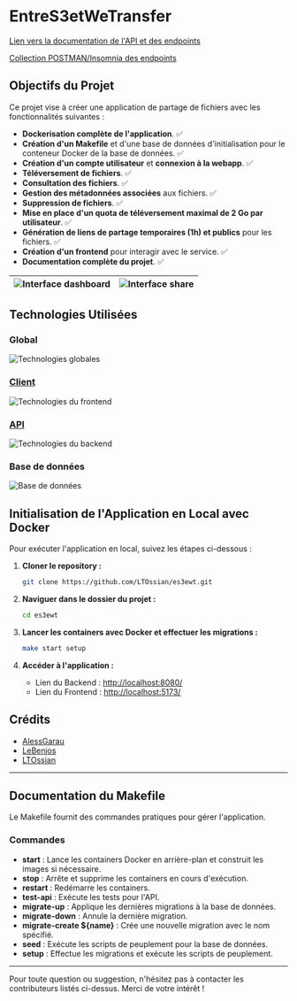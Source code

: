 # EntreS3etWeTransfer

[Lien vers la documentation de l'API et des endpoints](./packages/api/README.md)

[Collection POSTMAN/Insomnia des endpoints](./documentation/es3ewt.postman_collection.json)

## Objectifs du Projet

Ce projet vise à créer une application de partage de fichiers avec les fonctionnalités suivantes :

- **Dockerisation complète de l'application**. ✅
- **Création d'un Makefile** et d'une base de données d'initialisation pour le conteneur Docker de la base de données. ✅
- **Création d'un compte utilisateur** et **connexion à la webapp**. ✅
- **Téléversement de fichiers**. ✅
- **Consultation des fichiers**. ✅
- **Gestion des métadonnées associées** aux fichiers. ✅
- **Suppression de fichiers**. ✅
- **Mise en place d'un quota de téléversement maximal de 2 Go par utilisateur**. ✅
- **Génération de liens de partage temporaires (1h) et publics** pour les fichiers. ✅
- **Création d'un frontend** pour interagir avec le service. ✅
- **Documentation complète du projet**. ✅

| ![Interface dashboard](https://github.com/user-attachments/assets/e4b78157-839e-40a7-914d-014bedb98d49) | ![Interface share](https://github.com/user-attachments/assets/d27744c4-914d-42c1-8e8c-0d2e92b49dcd) |
| :-----------------------------------------------------------------------------------------------------: | :-------------------------------------------------------------------------------------------------: |

## Technologies Utilisées

### Global

![Technologies globales](https://skillicons.dev/icons?i=docker,git,typescript)

### [Client](./packages/client/README.md)

![Technologies du frontend](https://skillicons.dev/icons?i=vite,react)

### [API](./packages/api/README.md)

![Technologies du backend](https://skillicons.dev/icons?i=nodejs,express)

### Base de données

![Base de données](https://skillicons.dev/icons?i=postgres,minio)

## Initialisation de l'Application en Local avec Docker

Pour exécuter l'application en local, suivez les étapes ci-dessous :

1. **Cloner le repository :**

   ```bash
   git clone https://github.com/LTOssian/es3ewt.git
   ```

2. **Naviguer dans le dossier du projet :**

   ```bash
   cd es3ewt
   ```

3. **Lancer les containers avec Docker et effectuer les migrations :**

   ```bash
   make start setup
   ```

4. **Accéder à l'application :**
   - Lien du Backend : [http://localhost:8080/](http://localhost:8080/)
   - Lien du Frontend : [http://localhost:5173/](http://localhost:5173/)

## Crédits

- [AlessGarau](https://github.com/AlessGarau)
- [LeBenjos](https://github.com/LeBenjos)
- [LTOssian](https://github.com/LTOssian)

---

## Documentation du Makefile

Le Makefile fournit des commandes pratiques pour gérer l'application.

### Commandes

- **start** : Lance les containers Docker en arrière-plan et construit les images si nécessaire.
- **stop** : Arrête et supprime les containers en cours d'exécution.
- **restart** : Redémarre les containers.
- **test-api** : Exécute les tests pour l'API.
- **migrate-up** : Applique les dernières migrations à la base de données.
- **migrate-down** : Annule la dernière migration.
- **migrate-create ${name}** : Crée une nouvelle migration avec le nom spécifié.
- **seed** : Exécute les scripts de peuplement pour la base de données.
- **setup** : Effectue les migrations et exécute les scripts de peuplement.

---

Pour toute question ou suggestion, n'hésitez pas à contacter les contributeurs listés ci-dessus. Merci de votre intérêt !
